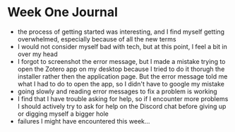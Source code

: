 # Week One Journal
- the process of getting started was interesting, and I find myself getting overwhelmed, especially because of all the new terms
- I would not consider myself bad with tech, but at this point, I feel a bit in over my head
- I forgot to screenshot the error message, but I made a mistake trying to open the Zotero app on my desktop because I tried to do it thorugh the installer rather then the application page. But the error message told me what I had to do to open the app, so I didn't have to google my mistake
- going slowly and reading error messages to fix a problem is working 
- I find that I have trouble asking for help, so if I encounter more problems I should actively try to ask for help on the Discord chat before giving up or digging myself a bigger hole
- failures I might have encountered this week...
